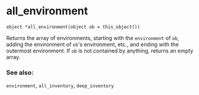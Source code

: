 # all_environment

`object *all_environment(object ob = this_object())`

Returns the array of environments, starting with the `environment` of `ob`,
adding the environment of `ob`'s environment, etc., and
ending with the outermost environment. If `ob` is not contained by anything,
returns an empty array.

### See also:

`environment`, `all_inventory`, `deep_inventory`
